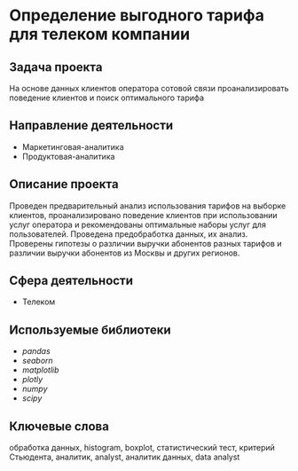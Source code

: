 # Определение выгодного тарифа для телеком компании

## Задача проекта
На основе данных клиентов оператора сотовой связи проанализировать поведение клиентов и поиск оптимального тарифа

## Направление деятельности
- Маркетинговая-аналитика 
- Продуктовая-аналитика

## Описание проекта
Проведен предварительный анализ использования тарифов на выборке клиентов,
проанализировано поведение клиентов при использовании услуг оператора и
рекомендованы оптимальные наборы услуг для пользователей. Проведена предобработка
данных, их анализ. Проверены гипотезы о различии выручки абонентов разных тарифов и
различии выручки абонентов из Москвы и других регионов.

## Сфера деятельности 
- Телеком

## Используемые библиотеки
- *pandas*
- *seaborn*
- *matplotlib*
- *plotly*
- *numpy*
- *scipy*

## Ключевые слова
обработка данных, histogram, boxplot, статистический тест,
критерий Стьюдента, аналитик, analyst, аналитик данных, data analyst
